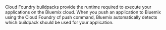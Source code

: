 
Cloud Foundry buildpacks provide the runtime required to execute your applications on the Bluemix cloud. When you push an application to Bluemix using the Cloud Foundry cf push command, Bluemix automatically detects which buildpack should be used for your application.

